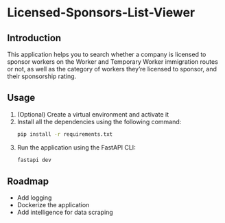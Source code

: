 # Licensed-Sponsors-List-Viewer

## Introduction

This application helps you to search whether a company is licensed to sponsor workers on the Worker and Temporary Worker immigration routes or not, as well as the category of workers they’re licensed to sponsor, and their sponsorship rating.

## Usage

1. (Optional) Create a virtual environment and activate it
2. Install all the dependencies using the following command:
    ```bash
    pip install -r requirements.txt
    ```
3. Run the application using the FastAPI CLI:
    ```bash
    fastapi dev
    ```

## Roadmap
- Add logging
- Dockerize the application
- Add intelligence for data scraping